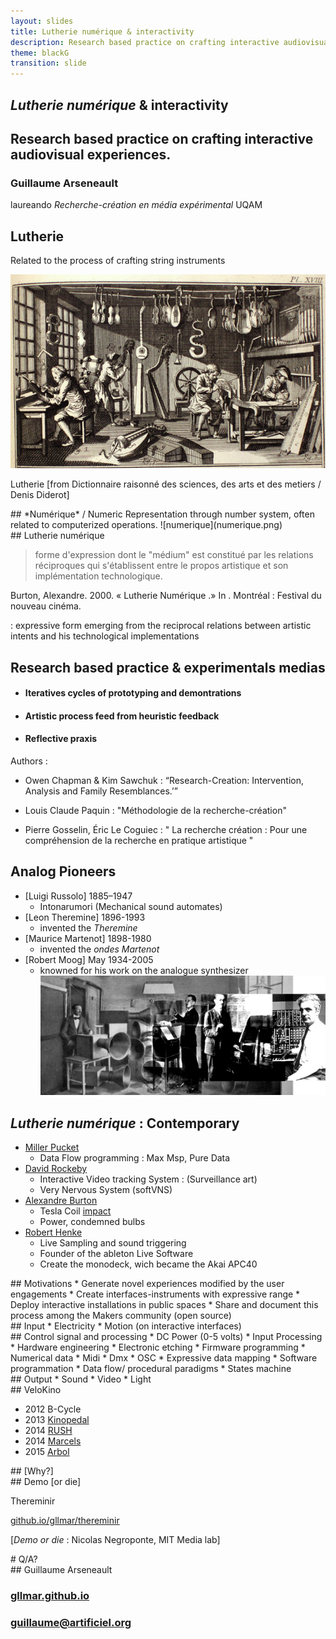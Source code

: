 ```yaml
---
layout: slides
title: Lutherie numérique & interactivity 
description: Research based practice on crafting interactive audiovisual experiences.   
theme: blackG
transition: slide
---
```

<section data-markdown>

#  *Lutherie numérique* & interactivity

## Research based practice on crafting interactive audiovisual experiences.  

### Guillaume Arseneault

laureando *Recherche-création en média expérimental* UQAM

</section>

<!--Introducion générale sur les termes énoncés dans le titre


«
In this presentation I will commment each term in the title 

and how they are related to my research object.



»
  

-->


<section data-markdown>

## Lutherie 
 
Related to the process of crafting string instruments

![DiderotLutherie](DiderotLutherieCrop.jpg)

Lutherie [from Dictionnaire raisonné des sciences, des arts et des metiers / Denis Diderot]


<!--
Commentaire sur la traduction  

-->

</section>



<section data-markdown>
## *Numérique* / Numeric
Representation through number system, often related to computerized operations.
![numerique](numerique.png)
</section>


<section data-markdown>
## Lutherie numérique

> forme d'expression dont le "médium" est constitué par les relations réciproques qui s'établissent entre le propos artistique et son implémentation technologique. 

Burton, Alexandre. 2000. « Lutherie Numérique .» In . Montréal : Festival du nouveau cinéma.

: expressive form emerging from the reciprocal relations between artistic intents and his technological implementations


<!--

Apprentis de Burton

Exemple : pour préciser ce en quoi la lutherie numérique ce distingue 

Artificiel : Bulbes

Create the hardware and the software to 

-->


</section>





<section data-markdown>

## Research based practice & experimentals medias
* #### Iteratives cycles of prototyping and demontrations 
* #### Artistic process feed from heuristic feedback 
* #### Reflective praxis

Authors : 

* Owen Chapman & Kim Sawchuk :  “Research-Creation: Intervention, Analysis and Family Resemblances.’” 

* Louis Claude Paquin : "Méthodologie de la recherche-création"
* Pierre Gosselin, Éric Le Coguiec : "
La recherche création :
Pour une compréhension de la recherche en pratique artistique
"



</section>

<section data-markdown>

## Analog Pioneers 
* [Luigi Russolo] 1885–1947
	* Intonarumori (Mechanical sound automates)
* [Leon Theremine] 1896-1993
	* invented the *Theremine* 	
* [Maurice Martenot] 1898-1980
	* invented the *ondes Martenot* 
* [Robert Moog] May 1934-2005  
	* knowned for his work on the analogue synthesizer 
![pioneers](pionneers.jpg)

</section>



<section data-markdown>

##  *Lutherie numérique* : Contemporary

* [Miller Pucket](http://msp.ucsd.edu/)
	* Data Flow programming : Max Msp, Pure Data
* [David Rockeby](http://www.davidrokeby.com/articles.html)
	* Interactive Video tracking System : (Surveillance art) 
	* Very Nervous System (softVNS)
* [Alexandre Burton](http://www.artificiel.org/burton)
	* Tesla Coil [impact](http://www.artificiel.org/impacts)
	* Power, condemned bulbs  
* [Robert Henke](http://www.monolake.de)
	* Live Sampling and sound triggering 
	* Founder of the ableton Live Software
	* Create the monodeck,  wich became the Akai APC40

<!--

https://cycling74.com/2009/11/21/an-interview-with-robert-henke/#.Vt3z7sfKJOo


Klaus obermayer
alvin oto


-->


</section>


<section data-markdown>
## Motivations 
* Generate novel experiences modified by the user engagements    
* Create interfaces-instruments with expressive range    
* Deploy interactive installations in public spaces
* Share and document this process among the Makers community (open source)

</section>


<section data-markdown>
## Input  
* Electricity
* Motion (on interactive interfaces)

</section>


<section data-markdown>
## Control signal and processing
* DC Power (0-5 volts)
* Input Processing
	* Hardware engineering 
	* Electronic etching 
	* Firmware programming  
* Numerical data 
	* Midi  
	* Dmx 
	* OSC	
* Expressive data mapping 
	* Software programmation 
	* Data flow/ procedural paradigms
	* States machine 	 

</section>


<section data-markdown>
## Output	
* Sound 	
* Video
* Light

</section>


<section data-markdown>
## VeloKino	

* 2012 B-Cycle
* 2013 [Kinopedal](/projets/pedalier)
* 2014 [RUSH](/projets/rush)
* 2014 [Marcels](/projets/marcels)
* 2015 [Arbol](/projets/arbol) 


</section>



<section data-markdown>
## [Why?] 	



</section>

<section data-markdown>
## Demo [or die] 


Thereminir

[github.io/gllmar/thereminir](http://github.io/gllmar/thereminir)


[*Demo or die* : Nicolas Negroponte,  MIT Media lab]

</section>


<section data-markdown>
# Q/A? 	


</section>


<section data-markdown>
## Guillaume Arseneault

### [gllmar.github.io](http://www.gllmar.github.io)



### [guillaume@artificiel.org](mailto:guillaume@artificiel.org)

</section>



<!--

<section data-markdown>
## Implementation models
* Centralized vs Decentralized ressources  
* Integrated vs Segmented programmation

</section>




<section data-markdown>
## Interfaces
* Affordance 
* Sensors
* Integrated vs Segmented programmation

</section>







<section data-markdown>

##  *Lutherie numérique*


 
GUILLAUME ARSENEAULT, 
 
TITRE : « Lutherie numérique et interactivité »

ABSTRACT : Je traiterai des fondements de la recherche-création en média expérimental, spécialisation de mon cursus UQAM, et je présenterai mon projet de maîtrise.
Il s’agira d’explorer le processus de détournement et d'appropriation de certaines technologies appliqués à un contexte d'installations audiovisuelles interactives.
La présentation recoupera des exemples pratiques extraits de la recherche entourant le projet – en divers volets – VéloKino (recherche-création axée sur la réinjection cinétique en interactivité). Spécifiquement appliquée au mouvement de rotation cyclique d’une roue de vélo, cette étude porte sur la transformation d’une donnée acquise en vecteur d’expression audiovisuelle sensible. Au cœur de cette recherche-création s’articulent interactivité, électronique, animation visuelle, synthèse sonore et lumineuse. Toutes ces composantes convergent  dans l’objectif de générer une expérience augmentée par l’implication active de l’interacteur – à la fois spectateur et usager – dans l’installation.
Il s’agira au final de voir, et tester avec les participants, comment, dans un contexte artisanal et expérimental, les solutions technologiques peuvent ouvrir sur des registres d’expression nouveaux.

</section>



<section data-markdown>
## Deuxieme View


Je crée des installations publiques qui exigent de la part des visiteurs un engagement physique pour les activer. Elles se modifient en fonction de la manière par laquelle le spectateur met en relation les mouvements de son corps avec le dispositif interactif. L'expérience esthétique devient l'exploration du mouvement physique augmenté, par algorithmes, d'images, sons et lumières.   

C'est à la jonction de la technologie fine et du savoir-faire artisanal que je crée ce que l'on peut définir comme de la lutherie numérique. Mes dispositifs technologiques, en plus d'être à chaque fois conçus spécifiquement pour un usage, comme un luthier conçoit un violon unique pour chaque violoniste, sont aussi des instruments avec lesquelles on joue (au sens ludique et au sens de l'exécution).   

Je cherche à inciter le spectateur à fournir un effort sous forme d'énergie cinétique afin d'activer différentes composantes de l'installation. Par extension, je cherche à rendre l'installation interactive autonome, car alimentée par l'effort qu'on lui fournit.  
Une inspiration centrale à mon processus de recherche-création est la bicyclette. En pédalant on avance, en avançant on découvre, en roulant on se libère. Je crois que la pratique du vélo aide à développer l'autonomisation et l'affranchissement au sein d'une société de plus en plus énergivore.

L’autonomie électrique est en effet une préoccupation éthique de mon travail, ainsi qu’un défi technique que je me passionne à relever. Il s’agit en somme pour moi de mettre au point un système qui transforme l'énergie cinétique en électricité stockée et prête à l'usage par le système. Ce dernier peut alors gratifier l’effort en offrant à la vue et à l'ouïe des phénomènes sensibles. Cela permet par ailleurs dans un deuxième temps à l'installation – autonome qu’elle soit – de devenir nomade.



1) IUAV, Venezia, 8 mars, « Lutherie numérique et interactivité » : lors d’un séminaire pour les étudiants des études avancées, je traiterai des fondements de la recherche-création en média expérimental, spécialisation d'Hexagram et de mon cursus à l'UQAM.  Je présenterai mon projet de maîtrise ainsi que ceux auxquels j'ai participé comme étudiants-chercheur (Irradier avec Gisèle Trudel et Domaine de la frontière enchantée avec Éric Létourneau). Chaque participant à ce séminaire d’une journée recevra un retour critique sur son projet dans un milieu international (des étudiants italiens, français et québécois y participent), se confrontant avec des collègues aux parcours différente, mais tous axés autour de la recherche-création.
Plusieurs professeurs (IUAV, UQAM, EHESS-Paris, University of St Andrews) participent à cette activité ce qui promet un feedback multiple et original à l’étudiant.



2) FilmForum Udine, Gorizia, 12 mars, « VeloKino: sensors mapping and interactive audiovisual experiences » : je donnerai un atelier portant sur les processus de recherche-création appliqués à la confection d’objets interactifs. Il s’agira d’explorer comment le détournement et l’appropriation de certaines technologies peuvent s'appliquer à des contextse d’installations audiovisuelles sensibles. L’atelier se servira d’exemples pratiques effectués sur place et extraits de mon projet VéloKino (création pilier de ma maîtrise). Il s’agira au final de voir, et tester avec les participants, comment, dans un contexte artisanal et expérimental, les solutions technologiques peuvent ouvrir sur des registres d’expression nouveaux.








Burton fantome

Pour attraper des fantômes
La lutherie numérique est une forme d'expression à part entière. Une forme d'expression dont le "médium" est constitué par les relations réciproques qui s'établissent entre le propos artistique et son implémentation technologique. En faisant disparaitre "l'ordinateur" dans une chaîne technologique transparente, le luthier invente un nouveau registre de rapports avec les médias. Il ne s'agit pas simplement, comme certains l'entendent, de lubrifier le point de contact entre l'art et la technologie, mais bien de concevoir l'interface entre le propos artistique et son implémentation technologique.
Les vieilles dualités (forme/materiau, logiciel/données, contexte/contenu) s'estompent pour laisser place à un seul et même construct: l'oeuvre virtualisée. Cette virtualisation définit l'oeuvre non pas comme un "objet", mais davantage comme un potentiel, un potentiel ouvert à l'interprétation. Ce potentiel s'articule autant dans son implémentation technologique que dans sa substance artistique.
En permettant le tissage de lien entre les differents modes d'expression, en soudant des relations entre les médias, la lutherie numérique permet de se rapprocher davantage de la substance artistique car, bien exécuté, le dispositif technologique est le propos même, et rend inévitable son actualisation, tout en justifiant l'action de l'interprète. (Du coup, la notion de performance regagne ses lettres de noblesses, lettres qui, on doit l'avouer, on été quelque peu ternies par la prolifération récente des "concerts de powerbooks" ou l'on se contente souvent de surveiller son sequenceur, un logiciel dont les conséquences sont strictement prédéfinies. En conscientisant le geste comme moteur du processus d'actualisation, on se doit de justifier la présence sur scène en rapport avec l'oeuvre).
L'idée artistique est un fantôme, auquel l'artiste tente de donner forme en le fixant dans un médium ou une forme d'expression. Les médias ne viennent que "représenter" l'idee, ils ne sont pas cette idée, tout comme le drap jeté sur le fantôme n'est pas ce dernier. En implémentant l'idée dans un instrument de lutherie numérique plutôt que dans une forme figée, on laisse le fantôme en liberté et le loisir à chacun de jeter un drap pour (peut–être) l'attraper.
L'art ne consiste plus ici a composer un "message" (...). Un nouveau type d'artiste apparait, qui ne raconte plus d'histoire. C'est un architecte de l'espace des événements, un ingénieur de mondes pour des milliards d'histoires à venir. Il sculpte à même le virtuel.*
C'est le luthier du numérique.
Alexandre Burton, Montreal, octobre 2000
*P. Levy, Qu'est-ce que le virtuel?, La Decouverte, Paris, 1998.

</section>



-->


